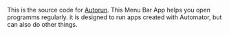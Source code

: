This is the source code for [Autorun](https://holgerkrupp.de).
This Menu Bar App helps you open programms regularly. it is designed to run apps created with Automator, but can also do other things.
